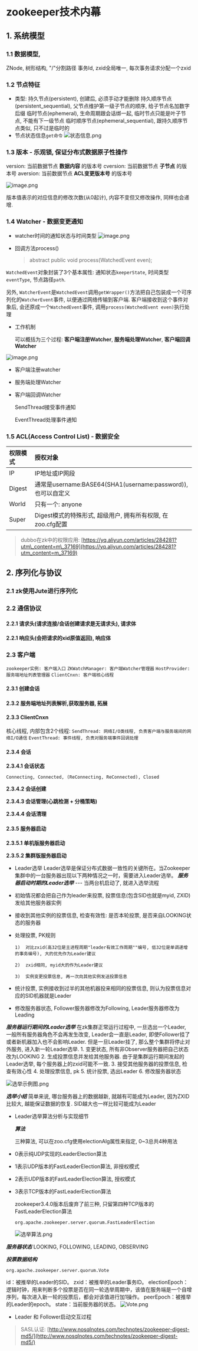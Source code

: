 # zookeeper技术内幕

## 1. 系统模型

### 1.1 数据模型,

ZNode, 树形结构, "/"分割路径 事务Id, zxid全局唯一, 每次事务请求分配一个zxid

### 1.2 节点特征

* 类型: 持久节点\(persistent\), 创建后, 必须手动才能删除 持久顺序节点\(persistent\_sequential\), 父节点维护第一级子节点的顺序, 给子节点名加数字后缀 临时节点\(ephemeral\), 生命周期跟会话绑一起, 临时节点只能是叶子节点, 不能有下一级节点 临时顺序节点\(ephemeral\_sequential\), 跟持久顺序节点类似, 只不过是临时的
* 节点状态信息`get命令` ![&#x72B6;&#x6001;&#x4FE1;&#x606F;.png](https://upload-images.jianshu.io/upload_images/4039130-235f64208f3d4f5f.png?imageMogr2/auto-orient/strip%7CimageView2/2/w/1240)

### 1.3 版本 - 乐观锁, 保证分布式数据原子性操作

version: 当前数据节点 **数据内容** 的版本号 cversion: 当前数据节点 **子节点** 的版本号 aversion: 当前数据节点 **ACL变更版本号** 的版本号

![image.png](https://upload-images.jianshu.io/upload_images/4039130-20c7d117ef3ca1e5.png?imageMogr2/auto-orient/strip%7CimageView2/2/w/1240)

版本值表示的对应信息的修改次数\(从0起计\), 内容不变但又修改操作, 同样也会递增.

### 1.4 Watcher - 数据变更通知

* watcher时间的通知状态与时间类型 ![image.png](https://upload-images.jianshu.io/upload_images/4039130-5cb4411dde12e38e.png?imageMogr2/auto-orient/strip%7CimageView2/2/w/1240)
* 回调方法process\(\)

  > abstract public void process\(WatchedEvent even\);

`WatchedEvent`对象封装了3个基本属性: 通知状态`keeperState`, 时间类型`eventType`, 节点路径`path`.

另外, `WatcherEvent`是`WatchedEvent`调用`getWrapper()`方法把自己包装成一个可序列化的`WatcherEvent`事件, 以便通过网络传输到客户端. 客户端接收到这个事件对象后, 会还原成一个`WatchedEvent`事件, 调用`process(WatchedEvent even)`执行处理

* 工作机制

  可以概括为三个过程: **客户端注册Watcher**, **服务端处理Watcher**, **客户端回调Watcher**

![image.png](https://upload-images.jianshu.io/upload_images/4039130-6959c83af628124e.png?imageMogr2/auto-orient/strip%7CimageView2/2/w/1240)

* 客户端注册watcher
* 服务端处理Watcher
* 客户端回调Watcher

  SendThread接受事件通知

  EventThread处理事件通知

### 1.5 ACL\(Access Control List\) - 数据安全

| 权限模式 | 授权对象 |
| :--- | :--- |
| IP | IP地址或IP网段 |
| Digest | 通常是username:BASE64\(SHA1\(username:password\)\), 也可以自定义 |
| World | 只有一个: anyone |
| Super | Digest模式的特殊形式, 超级用户, 拥有所有权限, 在zoo.cfg配置 |

> dubbo在zk中的权限应用: [https://yq.aliyun.com/articles/284281?utm\_content=m\_37169](https://yq.aliyun.com/articles/284281?utm_content=m_37169)

## 2. 序列化与协议

### 2.1  zk使用Jute进行序列化

### 2.2 通信协议

#### 2.2.1 请求头\(请求连接/会话创建请求是无请求头\), 请求体

#### 2.2.1 响应头\(会把请求的xid原值返回\), 响应体

### 2.3 客户端

`zookeeper实例: 客户端入口` `ZKWatchManager: 客户端Watcher管理器` `HostProvider: 服务端地址列表管理器` `ClientCnxn: 客户端核心线程`

#### 2.3.1 创建会话

#### 2.3.2 服务端地址列表解析,获取服务器, 拓展

#### 2.3.3 ClientCnxn

核心线程, 内部包含2个线程: `SendThread: 网络I/O类线程, 负责客户端与服务端间的网络I/O通信` `EventThread: 事件线程, 负责对服务端事件回调处理`

#### 2.3.4 会话

**2.3.4.1 会话状态**

`Connecting, Connected, (ReConnecting, ReConnected), Closed`

**2.3.4.2 会话创建**

**2.3.4.3 会话管理\(心跳检测 + 分桶策略\)**

**2.3.4.4 会话清理**

#### 2.3.5 服务器启动

**2.3.5.1 单机版服务器启动**

**2.3.5.2 集群版服务器启动**

* Leader选举 Leader选举是保证分布式数据一致性的关键所在。当Zookeeper集群中的一台服务器出现以下两种情况之一时，需要进入Leader选举。 _**服务器启动时期的Leader选举**_ --- 当两台机启动了, 就进入选举流程
* 初始情况都会把自己作为leader来投票, 投票信息\(包含SID也就是myid, ZXID\)发给其他服务器实例
* 接收到其他实例的投票信息, 检查有效性: 是否本轮投票, 是否来自LOOKING状态的服务器
* 处理投票, PK规则

  `1)  对比zxid(高32位是主进程周期"leader有效工作周期""编号, 低32位是单调递增的事务编号), 大的优先作为Leader建议`

  `2)  zxid相同, myid大的作为Leader建议`

  `3)  实例变更投票信息, 再一次向其他实例发送投票信息`

* 统计投票, 实例接收到过半的其他机器投来相同的投票信息, 则认为投票信息对应的SID机器就是Leader
* 修改服务器状态, Follower服务器修改为Following, Leader服务器修改为Leading

_**服务器运行期间的Leader选举**_ 在zk集群正常运行过程中, 一旦选出一个Leader, 一般所有服务器角色不会再发生改变, Leader会一直是Leader, 即使Follower挂了或者新机器加入也不会影响Leader. 但是一旦Leader挂了, 那么整个集群将停止对外服务, 进入新一轮Leader选举. 1. 变更状态, 所有非Observer服务器把自己状态改为LOOKING 2. 生成投票信息并发给其他服务器. 由于是集群运行期间发起的Leader选举, 每个服务器上的zxid可能不一致. 3. 接受其他服务器的投票信息, 检查有效心性 4. 处理投票信息, pk 5. 统计投票, 选出Leader 6. 修改服务器状态

![&#x9009;&#x4E3E;&#x793A;&#x4F8B;&#x56FE;.png](https://upload-images.jianshu.io/upload_images/4039130-31702f627b8def33.png?imageMogr2/auto-orient/strip%7CimageView2/2/w/1240)

_**选举小结**_ 简单来说, 哪台服务器上的数据越新, 就越有可能成为Leader, 因为ZXID比较大, 越能保证数据的恢复. SID越大也一样比较可能成为Leader

* Leader选举算法分析与实现细节

  _**算法**_

  三种算法, 可以在zoo.cfg使用electionAlg属性来指定, 0~3总共4种用法

* 0表示纯UDP实现的LeaderElection算法
* 1表示UDP版本的FastLeaderElection算法, 非授权模式
* 2表示UDP版本的FastLeaderElection算法, 授权模式
* 3表示TCP版本的FastLeaderElection算法

  zookeeper3.4.0版本后废弃了前三种, 只留第四种TCP版本的FastLeaderElection算法

  ```text
  org.apache.zookeeper.server.quorum.FastLeaderElection
  ```

  ![&#x9009;&#x4E3E;&#x7B97;&#x6CD5;.png](https://upload-images.jianshu.io/upload_images/4039130-f6b217b7afa25ad1.png?imageMogr2/auto-orient/strip%7CimageView2/2/w/1240)

_**服务器状态**_ LOOKING, FOLLOWING, LEADING, OBSERVING

_**投票数据结构**_

```text
org.apache.zookeeper.server.quorum.Vote
```

id：被推举的Leader的SID。 zxid：被推举的Leader事务ID。 electionEpoch：逻辑时钟，用来判断多个投票是否在同一轮选举周期中，该值在服务端是一个自增序列，每次进入新一轮的投票后，都会对该值进行加1操作。 peerEpoch：被推举的Leader的epoch。 state：当前服务器的状态。 ![Vote.png](https://upload-images.jianshu.io/upload_images/4039130-f36e0cbdde0c76de.png?imageMogr2/auto-orient/strip%7CimageView2/2/w/1240)

* Leader 和 Follower启动交互过程

> SASL认证: [http://www.nosqlnotes.com/technotes/zookeeper-digest-md5/](http://www.nosqlnotes.com/technotes/zookeeper-digest-md5/)

